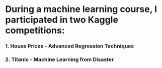 # During a machine learning course, I participated in two Kaggle competitions:
### 1. House Prices - Advanced Regression Techniques
### 2. Titanic - Machine Learning from Disaster
 
